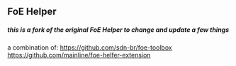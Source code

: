 ## FoE Helper
##### this is a fork of the original FoE Helper to change and update a few things

a combination of:
https://github.com/sdn-br/foe-toolbox
https://github.com/mainIine/foe-helfer-extension
